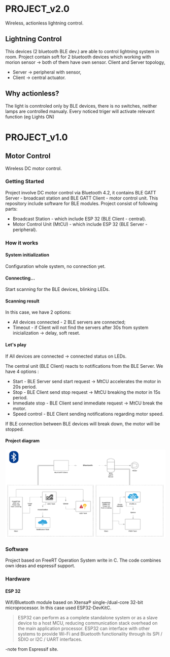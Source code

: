 # PROJECT_v2.0

Wireless, actionless lightning control.

## Lightning Control

This devices (2 bluetooth BLE dev.) are able to control lightning system in room. 
Project contain soft for 2 bluetooth devices which working with morion sensor -> both of them have own sensor.
Client and Server topology, 
* Server -> peripheral with sensor, 
* Client -> central actuator.  

## Why actionless?

The light is conntroled only by BLE devices, there is no switches, neither lamps are controlled manualy. Every noticed triger will activate relevant function (eg Lights ON) 

# PROJECT_v1.0
## Motor Control 

Wireless DC motor control.

### Getting Started

Project involve DC motor control via Bluetooth 4.2, it contains BLE GATT Server - broadcast station and BLE GATT Client - motor control unit. This repository include software for 
BLE modules. Project consist of following parts:

* Broadcast Station - which include ESP 32 (BLE Client - central). 
* Motor Control Unit (MtCU) - which include ESP 32 (BLE Server - peripheral).

### How it works
#### System initialization 

Configuration whole system, no connection yet. 

#### Connecting...

Start scanning for the BLE devices, blinking LEDs.

#### Scanning result

In this case, we have 2 options:

* All devices connected - 2 BLE servers are connected;
* Timeout - if Client will not find the servers after 30s from system inicialization -> delay, soft reset.

#### Let's play

If All devices are connected -> connected status on LEDs.

The central unit (BLE Client) reacts to notifications from the BLE Server. We have 4 options :

* Start - BLE Server send start request -> MtCU accelerates the motor in 20s period.
* Stop - BLE Client send stop request -> MtCU breaking the motor in 15s period.
* Immediate stop - BLE Client send immediate request -> MtCU break the motor.
* Speed control - BLE Client sending notifications regarding motor speed.

If BLE connection between BLE devices will break down, the motor will be stopped.

#### Project diagram

![](docImg/proj.jpg)

### Software

Project based on FreeRT Operation System write in C. The code combines own ideas and espressif support.

### Hardware

#### ESP 32

Wifi/Bluetooth module based on Xtensa® single-/dual-core 32-bit microprocessor. In this case used ESP32-DevKitC.

>ESP32 can perform as a complete standalone system or as a slave device to a host MCU, 
>reducing communication stack overhead on the main application processor. 
>ESP32 can interface with other systems to provide Wi-Fi and Bluetooth functionality 
>through its SPI / SDIO or I2C / UART interfaces.

-note from Espressif site.


